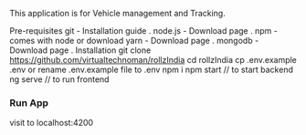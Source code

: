 
This application is for Vehicle management and Tracking.

Pre-requisites
git - Installation guide .
node.js - Download page .
npm - comes with node or download yarn - Download page .
mongodb - Download page .
Installation
git clone https://github.com/virtualtechnoman/rollzIndia
cd rollzIndia
cp .env.example .env or rename .env.example file to .env
npm i 
npm start // to start backend 
ng serve // to run frontend

### Run App
visit to localhost:4200
